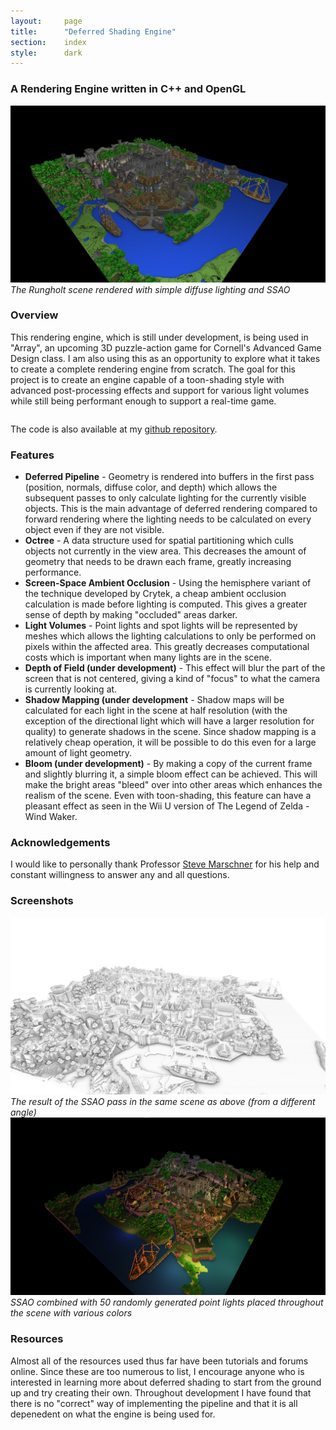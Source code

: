 ```yaml
---
layout:     page
title:      "Deferred Shading Engine"
section:	index
style:		dark
---
```


### A Rendering Engine written in C++ and OpenGL

![The Rungholt scene rendered with simple diffuse lighting and SSAO](../images/deferred.png)
*The Rungholt scene rendered with simple diffuse lighting and SSAO*

### Overview ###
This rendering engine, which is still under development, is being used in "Array", an upcoming 3D puzzle-action game for Cornell's Advanced Game Design class. I am also using this as an opportunity to explore what it takes to create a complete rendering engine from scratch. The goal for this project is to create an engine capable of a toon-shading style with advanced post-processing effects and support for various light volumes while still being performant enough to support a real-time game.

<pre></pre>
The code is also available at my [github repository](https://github.com/JAGJ10/DeferredRenderer).

### Features ###
- **Deferred Pipeline** - Geometry is rendered into buffers in the first pass (position, normals, diffuse color, and depth) which allows the subsequent passes to only calculate lighting for the currently visible objects. This is the main advantage of deferred rendering compared to forward rendering where the lighting needs to be calculated on every object even if they are not visible.
- **Octree** - A data structure used for spatial partitioning which culls objects not currently in the view area. This decreases the amount of geometry that needs to be drawn each frame, greatly increasing performance.
- **Screen-Space Ambient Occlusion** - Using the hemisphere variant of the technique developed by Crytek, a cheap ambient occlusion calculation is made before lighting is computed. This gives a greater sense of depth by making "occluded" areas darker.
- **Light Volumes** - Point lights and spot lights will be represented by meshes which allows the lighting calculations to only be performed on pixels within the affected area. This greatly decreases computational costs which is important when many lights are in the scene.
- **Depth of Field (under development)** - This effect will blur the part of the screen that is not centered, giving a kind of "focus" to what the camera is currently looking at.
- **Shadow Mapping (under development** - Shadow maps will be calculated for each light in the scene at half resolution (with the exception of the directional light which will have a larger resolution for quality) to generate shadows in the scene. Since shadow mapping is a relatively cheap operation, it will be possible to do this even for a large amount of light geometry.
- **Bloom (under development)** - By making a copy of the current frame and slightly blurring it, a simple bloom effect can be achieved. This will make the bright areas "bleed" over into other areas which enhances the realism of the scene. Even with toon-shading, this feature can have a pleasant effect as seen in the Wii U version of The Legend of Zelda - Wind Waker.

### Acknowledgements ###
I would like to personally thank Professor [Steve Marschner](http://www.cs.cornell.edu/~srm/) for his help and constant willingness to answer any and all questions.

### Screenshots ###
![The Rungholt scene rendered with simple diffuse lighting and SSAO](../images/ssao.png)
*The result of the SSAO pass in the same scene as above (from a different angle)*
![The Rungholt scene rendered with simple diffuse lighting and SSAO](../images/deferred2.png)
*SSAO combined with 50 randomly generated point lights placed throughout the scene with various colors*

### Resources ###
Almost all of the resources used thus far have been tutorials and forums online. Since these are too numerous to list, I encourage anyone who is interested in learning more about deferred shading to start from the ground up and try creating their own. Throughout development I have found that there is no "correct" way of implementing the pipeline and that it is all depenedent on what the engine is being used for.